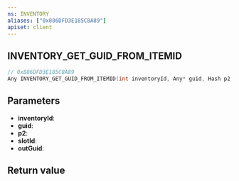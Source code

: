 ```yaml
---
ns: INVENTORY
aliases: ["0x886DFD3E185C8A89"]
apiset: client
---
```

## INVENTORY_GET_GUID_FROM_ITEMID

```c
// 0x886DFD3E185C8A89
Any INVENTORY_GET_GUID_FROM_ITEMID(int inventoryId, Any* guid, Hash p2, Hash slotId, Any* outGuid);
```


## Parameters
* **inventoryId**:
* **guid**:
* **p2**:
* **slotId**:
* **outGuid**:

## Return value